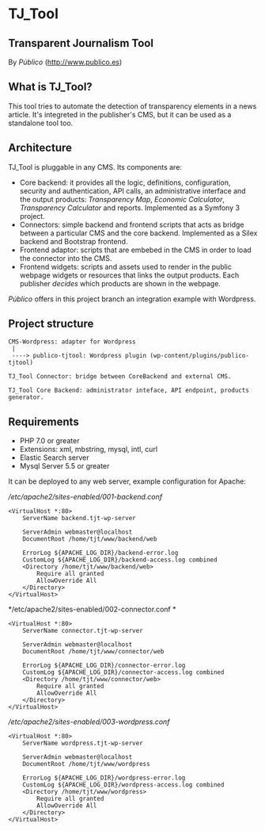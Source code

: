 # TJ_Tool


## Transparent Journalism Tool

By _Público_ (http://www.publico.es)

## What is TJ_Tool?

This tool tries to automate the detection of transparency elements in a news article. 
It's integreted in the publisher's CMS, but it can be used as a standalone tool too.

## Architecture

TJ_Tool is pluggable in any CMS. Its components are:

- Core backend: it provides all the logic, definitions, configuration, security and authentication, API calls, an administrative interface and the output products: *Transparency Map*, *Economic Calculator*, *Transparency Calculator* and reports.
Implemented as a Symfony 3 project.
- Connectors: simple backend and frontend scripts that acts as bridge between a particular CMS and the core backend. Implemented as a Silex backend and Bootstrap frontend.
- Frontend adaptor: scripts that are embebed in the CMS in order to load the connector into the CMS.
- Frontend widgets: scripts and assets used to render in the public webpage widgets or resources that links the output products. Each publisher *decides* which products are shown in the webpage.

_Público_ offers in this project branch an integration example with Wordpress.

## Project structure

```
CMS-Wordpress: adapter for Wordpress
 |
 ----> publico-tjtool: Wordpress plugin (wp-content/plugins/publico-tjtool)

TJ_Tool Connector: bridge between CoreBackend and external CMS.

TJ_Tool Core Backend: administrator inteface, API endpoint, products generator.
```


## Requirements

* PHP 7.0 or greater
* Extensions: xml, mbstring, mysql, intl, curl
* Elastic Search server
* Mysql Server 5.5 or greater

It can be deployed to any web server, example configuration for Apache:

*/etc/apache2/sites-enabled/001-backend.conf*
```
<VirtualHost *:80>
    ServerName backend.tjt-wp-server 

    ServerAdmin webmaster@localhost
    DocumentRoot /home/tjt/www/backend/web

    ErrorLog ${APACHE_LOG_DIR}/backend-error.log
    CustomLog ${APACHE_LOG_DIR}/backend-access.log combined
    <Directory /home/tjt/www/backend/web>   
        Require all granted
        AllowOverride All
    </Directory>
</VirtualHost>
```


*/etc/apache2/sites-enabled/002-connector.conf *
```
<VirtualHost *:80>
    ServerName connector.tjt-wp-server 

    ServerAdmin webmaster@localhost
    DocumentRoot /home/tjt/www/connector/web

    ErrorLog ${APACHE_LOG_DIR}/connector-error.log
    CustomLog ${APACHE_LOG_DIR}/connector-access.log combined
    <Directory /home/tjt/www/connector/web> 
        Require all granted
        AllowOverride All
    </Directory>
</VirtualHost>
```

*/etc/apache2/sites-enabled/003-wordpress.conf*
```
<VirtualHost *:80>
    ServerName wordpress.tjt-wp-server 

    ServerAdmin webmaster@localhost
    DocumentRoot /home/tjt/www/wordpress

    ErrorLog ${APACHE_LOG_DIR}/wordpress-error.log
    CustomLog ${APACHE_LOG_DIR}/wordpress-access.log combined
    <Directory /home/tjt/www/wordpress> 
        Require all granted
        AllowOverride All
    </Directory>
</VirtualHost>
```



